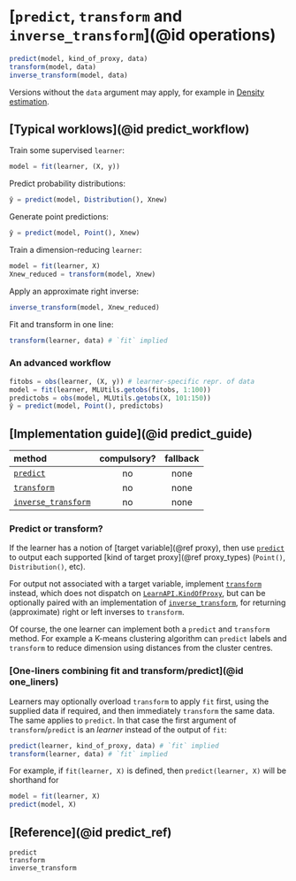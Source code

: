 # [`predict`, `transform` and `inverse_transform`](@id operations)

```julia
predict(model, kind_of_proxy, data)
transform(model, data)
inverse_transform(model, data)
```

Versions without the `data` argument may apply, for example in [Density
estimation](@ref).

## [Typical worklows](@id predict_workflow)

Train some supervised `learner`:

```julia
model = fit(learner, (X, y))
```

Predict probability distributions:

```julia
ŷ = predict(model, Distribution(), Xnew)
```

Generate point predictions:

```julia
ŷ = predict(model, Point(), Xnew)
```

Train a dimension-reducing `learner`:

```julia
model = fit(learner, X)
Xnew_reduced = transform(model, Xnew)
```

Apply an approximate right inverse:

```julia
inverse_transform(model, Xnew_reduced)
```

Fit and transform in one line:

```julia
transform(learner, data) # `fit` implied
```

### An advanced workflow

```julia
fitobs = obs(learner, (X, y)) # learner-specific repr. of data
model = fit(learner, MLUtils.getobs(fitobs, 1:100))
predictobs = obs(model, MLUtils.getobs(X, 101:150))
ŷ = predict(model, Point(), predictobs)
```


## [Implementation guide](@id predict_guide)

| method                      | compulsory? | fallback |
|:----------------------------|:-----------:|:--------:|
| [`predict`](@ref)           | no          | none     |
| [`transform`](@ref)         | no          | none     |
| [`inverse_transform`](@ref) | no          | none     |

### Predict or transform?

If the learner has a notion of [target variable](@ref proxy), then use 
[`predict`](@ref) to output each supported [kind of target proxy](@ref
proxy_types) (`Point()`, `Distribution()`, etc).

For output not associated with a target variable, implement [`transform`](@ref)
instead, which does not dispatch on [`LearnAPI.KindOfProxy`](@ref), but can be optionally
paired with an implementation of [`inverse_transform`](@ref), for returning (approximate)
right or left inverses to `transform`.

Of course, the one learner can implement both a `predict` and `transform` method. For
example a K-means clustering algorithm can `predict` labels and `transform` to reduce
dimension using distances from the cluster centres.


### [One-liners combining fit and transform/predict](@id one_liners)

Learners may optionally overload `transform` to apply `fit` first, using the supplied
data if required, and then immediately `transform` the same data. The same applies to
`predict`. In that case the first argument of `transform`/`predict` is an *learner*
instead of the output of `fit`:

```julia
predict(learner, kind_of_proxy, data) # `fit` implied
transform(learner, data) # `fit` implied
```

For example, if `fit(learner, X)` is defined, then `predict(learner, X)` will be
shorthand for

```julia
model = fit(learner, X)
predict(model, X)
```

## [Reference](@id predict_ref)

```@docs
predict
transform
inverse_transform
```
